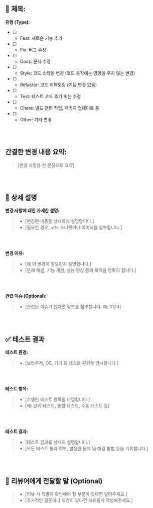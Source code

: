 ## 📝 제목: 

**유형 (Type):**


- [ ] * Feat: 새로운 기능 추가
- [ ] * Fix: 버그 수정
- [ ] * Docs: 문서 수정
- [ ] * Style: 코드 스타일 변경 (코드 동작에는 영향을 주지 않는 변경)
- [ ] * Refactor: 코드 리팩토링 (기능 변경 없음)
- [ ] * Test: 테스트 코드 추가 또는 수정
- [ ] * Chore: 빌드 관련 작업, 패키지 업데이트 등
- [ ] * Other: 기타 변경

<br><br>

## **간결한 변경 내용 요약:**

> [변경 사항을 한 문장으로 요약]

<br><br>

## 📑 상세 설명

**변경 사항에 대한 자세한 설명:**

> * [변경된 내용을 상세하게 설명합니다.]
> * [필요한 경우, 코드 스니펫이나 이미지를 첨부합니다.]

<br><br>

**변경 이유:**

> * [왜 이 변경이 필요한지 설명합니다.]
> * [문제 해결, 기능 개선, 성능 향상 등의 목적을 명확히 합니다.]

<br><br>

**관련 이슈 (Optional):**

> * [관련된 이슈가 있다면 링크를 첨부합니다. 예: #123]

<br><br>

## ✅ 테스트 결과

**테스트 환경:**

> * [브라우저, OS, 기기 등 테스트 환경을 명시합니다.]

<br><br>

**테스트 항목:**

> * [수행한 테스트 항목을 나열합니다.]
> * [예: 단위 테스트, 통합 테스트, 수동 테스트 등]

<br><br>

**테스트 결과:**

> * [테스트 결과를 상세히 설명합니다.]
> * [모든 테스트 통과 여부, 발생한 문제 및 해결 방법 등을 기록합니다.]

<br><br>


## 🙋 리뷰어에게 전달할 말 (Optional)

> * [리뷰 시 특별히 확인해야 할 부분이 있다면 알려주세요.]
> * [추가적인 질문이나 의견이 있다면 자유롭게 작성해주세요.]

<br><br>